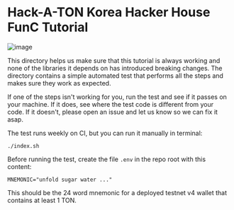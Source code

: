 # Hack-A-TON Korea Hacker House FunC Tutorial

![image](./images/hackathon.png)

This directory helps us make sure that this tutorial is always working and none of the libraries it depends on has introduced breaking changes. The directory contains a simple automated test that performs all the steps and makes sure they work as expected.

If one of the steps isn't working for you, run the test and see if it passes on your machine. If it does, see where the test code is different from your code. If it doesn't, please open an issue and let us know so we can fix it asap.

The test runs weekly on CI, but you can run it manually in terminal:

```
./index.sh
```

Before running the test, create the file `.env` in the repo root with this content:
```
MNEMONIC="unfold sugar water ..."
```

This should be the 24 word mnemonic for a deployed testnet v4 wallet that contains at least 1 TON.